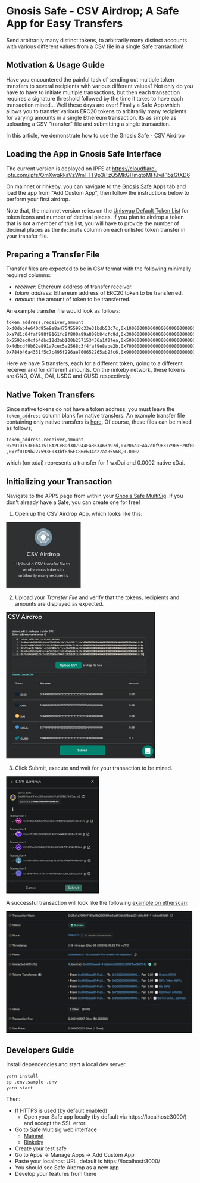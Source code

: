 # Gnosis Safe - CSV Airdrop; A Safe App for Easy Transfers

Send arbitrarily many distinct tokens, to arbitrarily many distinct accounts with various different values from a CSV file in a single Safe transaction!

## Motivation & Usage Guide

Have you encountered the painful task of sending out multiple token transfers to several recipients with various different values?
Not only do you have to have to initiate multiple transactions, but then each transaction requires a signature threshold followed by the time it takes to have each transaction mined...
Well these days are over!
Finally a Safe App which allows you to transfer various ERC20 tokens to arbitrarily many recipients for varying amounts in a single Ethereum transaction.
Its as simple as uploading a CSV "transfer" file and submitting a single transaction.

In this article, we demonstrate how to use the Gnosis Safe - CSV Airdrop

## Loading the App in Gnosis Safe Interface

The current version is deployed on IPFS at
https://cloudflare-ipfs.com/ipfs/QmXwgRkaVzWmTTT9p3iTzQ5MkGHmqtoMFfJvjF15zGtXD6

On mainnet or rinkeby, you can navigate to the [Gnosis Safe](https://gnosis-safe.io/app/) Apps tab and load the app from "Add Custom App", then follow the instructions below to perform your first airdrop.

Note that, the mainnet version relies on the [Uniswap Default Token List](https://tokenlists.org/token-list?url=https://gateway.ipfs.io/ipns/tokens.uniswap.org) for token icons and number of decimal places. If you plan to airdrop a token that is not a member of this list, you will have to provide the number of decimal places as the `decimals` column on each unlisted token transfer in your transfer file.

## Preparing a Transfer File

Transfer files are expected to be in CSV format with the following minimally required columns:

- _receiver_: Ethereum address of transfer receiver.
- _token_address_: Ethereum address of ERC20 token to be transferred.
- _amount_: the amount of token to be transferred.

An example transfer file would look as follows:

```
token_address,receiver,amount
0xd0dab4e640d95e9e8a47545598c33e31bdb53c7c,0x1000000000000000000000000000000000000000,0.02
0xa7d1c04faf998f9161fc9f800a99a809b84cfc9d,0x3000000000000000000000000000000000000000,0.04
0x5592ec0cfb4dbc12d3ab100b257153436a1f0fea,0x5000000000000000000000000000000000000000,0.06
0x4dbcdf9b62e891a7cec5a2568c3f4faf9e8abe2b,0x7000000000000000000000000000000000000000,0.08
0x784b46a4331f5c7c495f296ae700652265ab2fc6,0x9000000000000000000000000000000000000000,0.10
```

Here we have 5 transfers, each for a different token, going to a different receiver and for different amounts. On the rinkeby network, these tokens are GNO, OWL, DAI, USDC and GUSD respectively.

## Native Token Transfers

Since native tokens do not have a token address, you must leave the `token_address` column blank for native transfers. An example transfer file containing only native transfers is [here](test_data/native-token.csv). Of course, these files can be mixed as follows;

```
token_address,receiver,amount
0xe91D153E0b41518A2Ce8Dd3D7944Fa863463a97d,0x206a9EAa7d0f9637c905F2Bf86aCaB363Abb418c,1
,0x7f01D9b227593E033bf8d6FC86e634d27aa85568,0.0002
```

which (on xdai) represents a transfer for 1 wxDai and 0.0002 native xDai.

## Initializing your Transaction

Navigate to the APPS page from within your [Gnosis Safe MultiSig](http://gnosis-safe.io/app). If you don't already have a Safe, you can create one for free!

1. Open up the CSV Airdrop App, which looks like this:

<img src="./public/tutorial/App-screen.png" width="200">

2. Upload your _Transfer File_ and verify that the tokens, recipients and amounts are displayed as expected.

<img src="./public/tutorial/File-uploaded.png" width="400">

3. Click Submit, execute and wait for your transaction to be mined.

<img src="./public/tutorial/Transaction-submission.png" width="250">

A successful transaction will look like the following [example on etherscan](https://rinkeby.etherscan.io/tx/0x25c1a799957161a18a20056ffde5edf53dc426adc231d5fa456111e3eb641e59):

<img src="./public/tutorial/tx-success.png" width="500">

## Developers Guide

Install dependencies and start a local dev server.

```
yarn install
cp .env.sample .env
yarn start
```

Then:

- If HTTPS is used (by default enabled)
  - Open your Safe app locally (by default via https://localhost:3000/) and accept the SSL error.
- Go to Safe Multisig web interface
  - [Mainnet](https://app.gnosis-safe.io)
  - [Rinkeby](https://rinkeby.gnosis-safe.io/app)
- Create your test safe
- Go to Apps -> Manage Apps -> Add Custom App
- Paste your localhost URL, default is https://localhost:3000/
- You should see Safe Airdrop as a new app
- Develop your features from there
